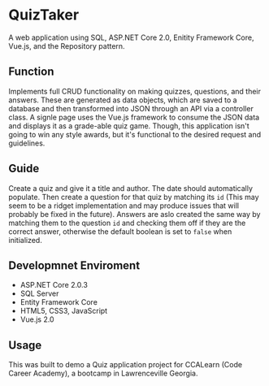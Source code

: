 # QuizTaker
A web application using SQL, ASP.NET Core 2.0, Enitity Framework Core, Vue.js, and the Repository pattern.

## Function
Implements full CRUD functionality on making quizzes, questions, and their answers. These are generated as data objects, which are saved to a database and then transformed into JSON through an API via a controller class. A signle page uses the Vue.js framework to consume the JSON data and displays it as a grade-able quiz game. Though, this application isn't going to win any style awards, but it's functional to the desired request and guidelines.

## Guide
Create a quiz and give it a title and author. The date should automatically populate. Then create a question for that quiz by matching its `id` (This may seem to be a ridget implementation and may produce issues that will probably be fixed in the future). Answers are aslo created the same way by matching them to the question `id` and checking them off if they are the correct answer, otherwise the default boolean is set to `false` when initialized. 

## Developmnet Enviroment
- ASP.NET Core 2.0.3
- SQL Server
- Entity Framework Core
- HTML5, CSS3, JavaScript
- Vue.js 2.0

## Usage
This was built to demo a Quiz application project for CCALearn (Code Career Academy), a bootcamp in Lawrenceville Georgia. 
